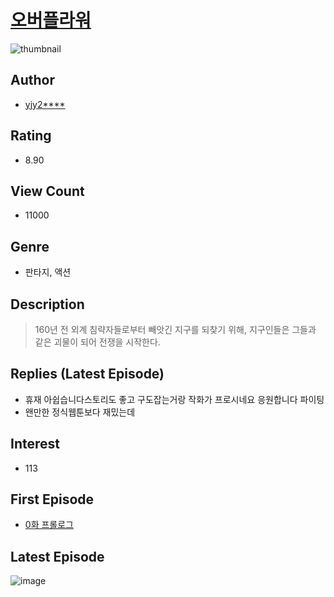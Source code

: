 # [오버플라워](https://comic.naver.com/bestChallenge/list?titleId=804736)
![thumbnail](https://image-comic.pstatic.net/user_contents_data/challenge_comic/2023/01/03/322606/thumbnail_434x330dc6f7738_d14e_4885_9e57_acac15fd7d3c_00000247.JPEG)

## Author
- [yjy2****](https://comic.naver.com/artistTitle?id=322606)

## Rating
- 8.90

## View Count
- 11000

## Genre
- 판타지, 액션

## Description
> 160년 전 외계 침략자들로부터 빼앗긴 지구를 되찾기 위해, 지구인들은 그들과 같은 괴물이 되어 전쟁을 시작한다.

## Replies (Latest Episode)
- 휴재 아쉽습니다스토리도 좋고 구도잡는거랑 작화가 프로시네요 응원합니다 파이팅
- 왠만한 정식웹툰보다 재밌는데

## Interest
- 113

## First Episode
- [0화 프롤로그](https://comic.naver.com/bestChallenge/detail?titleId=804736&no=1)

## Latest Episode
![image](https://image-comic.pstatic.net/user_contents_data/challenge_comic/2023/02/05/322606/upload_7161680207607313971.jpeg)
